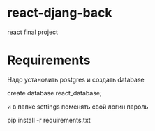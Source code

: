 # react-djang-back
react final project


# Requirements 
Надо установить postgres и создать database 

create database react_database;

и в папке settings поменять свой логин пароль

pip install -r requirements.txt
